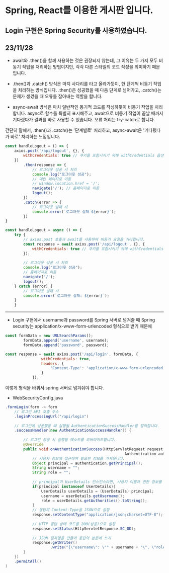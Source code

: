 # Spring, React를 이용한 게시판 입니다.
## Login 구현은 Spring Security를 사용하였습니다.
## 23/11/28
- await와 .then()을 함께 사용하는 것은 권장되지 않는데, 그 이유는 두 가지 모두 비동기 작업을 처리하는 방법이지만, 각각 다른 스타일의 코드 작성을 의미하기 때문입니다.

- .then()과 .catch() 방식은 마치 사다리를 타고 올라가듯이, 한 단계씩 비동기 작업을 처리하는 방식입니다. .then()은 성공했을 때 다음 단계로 넘어가고, .catch()는 문제가 생겼을 때 오류를 잡아내는 역할을 합니다.
- async-await 방식은 마치 일반적인 동기적 코드를 작성하듯이 비동기 작업을 처리합니다. async로 함수를 특별히 표시해주고, await으로 비동기 작업이 끝날 때까지 기다렸다가 결과를 바로 사용할 수 있습니다. 오류 처리는 try-catch로 합니다.

간단히 말해서, .then()과 .catch()는 '단계별로' 처리하고, async-await은 '기다렸다가 바로' 처리하는 느낌입니다.
```js
const handleLogout = () => {
    axios.post('/api/logout', {}, {
        withCredentials: true // 쿠키를 포함시키기 위해 withCredentials 옵션을 true 설정
    })
        .then(response => {
            // 로그아웃 성공 시 처리
            console.log("로그아웃 성공");
            // 메인 페이지로 이동
            // window.location.href = '/';
            navigate('/'); // 홈페이지로 이동
            logout();
        })
        .catch(error => {
            // 로그아웃 실패 시
            console.error(`로그아웃 실패 ${error}`);
        })
}
```
```js
const handleLogout = async () => {
    try {
        // axios.post 호출과 await를 사용하여 비동기 요청을 기다립니다.
        const response = await axios.post('/api/logout', {}, {
            withCredentials: true // 쿠키를 포함시키기 위해 withCredentials 옵션을 true로 설정합니다.
        });
    
        // 로그아웃 성공 시 처리
        console.log("로그아웃 성공");
        // 홈페이지로 이동
        navigate('/');
        logout();
    } catch (error) {
        // 로그아웃 실패 시
        console.error(`로그아웃 실패: ${error}`);
    }
    }
```
---

- Login 구현에서 username과 password를 Spring 서버로 넘겨줄 때 Spring security는 application/x-www-form-urlencoded 형식으로 받기 때문에 
```js
const formData = new URLSearchParams();
        formData.append('username', username);
        formData.append('password', password);
```
```js
const response = await axios.post('/api/login', formData, {
                withCredentials: true,
                headers: {
                    'Content-Type': 'application/x-www-form-urlencoded'
                }
            });
```
이렇게 형식을 바꿔서 spring 서버로 넘겨줘야 합니다.

- WebSecurityConfig.java
```java
.formLogin(form -> form
    // 로그인 API 호출 주소
    .loginProcessingUrl("/api/login")
    
    // 로그인에 성공했을 때 실행될 AuthenticationSuccessHandler를 정의합니다.
    .successHandler(new AuthenticationSuccessHandler() {
    
        // 로그인 성공 시 실행될 메소드를 오버라이드합니다.
        @Override
        public void onAuthenticationSuccess(HttpServletRequest request, HttpServletResponse response,
                                                     Authentication authentication) throws IOException, ServletException {
            // 사용자 정보에 접근하여 필요한 정보를 가져옵니다.
            Object principal = authentication.getPrincipal();
            String username = "";
            String role = "";
    
            // principal이 UserDetails 인스턴스라면, 사용자 이름과 권한 정보를 가져옵니다.
            if(principal instanceof UserDetails){
                UserDetails userDetails = (UserDetails) principal;
                username = userDetails.getUsername();
                role = userDetails.getAuthorities().toString();
            }
            // 응답의 Content-Type을 JSON으로 설정
            response.setContentType("application/json;charset=UTF-8");
    
            // HTTP 응답 상태 코드를 200(성공)으로 설정
            response.setStatus(HttpServletResponse.SC_OK);
    
            // JSON 문자열을 만들어 응답의 본문에 쓰기
            response.getWriter()
                    .write("{\"username\": \"" + username + "\", \"role\": \"" + role + "\"}");
        }
    })
    .permitAll()
)
```
